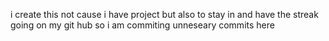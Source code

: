 i create this not cause i have project but also to stay in and have the streak going on my git hub so i am commiting unneseary commits  here  
    
 